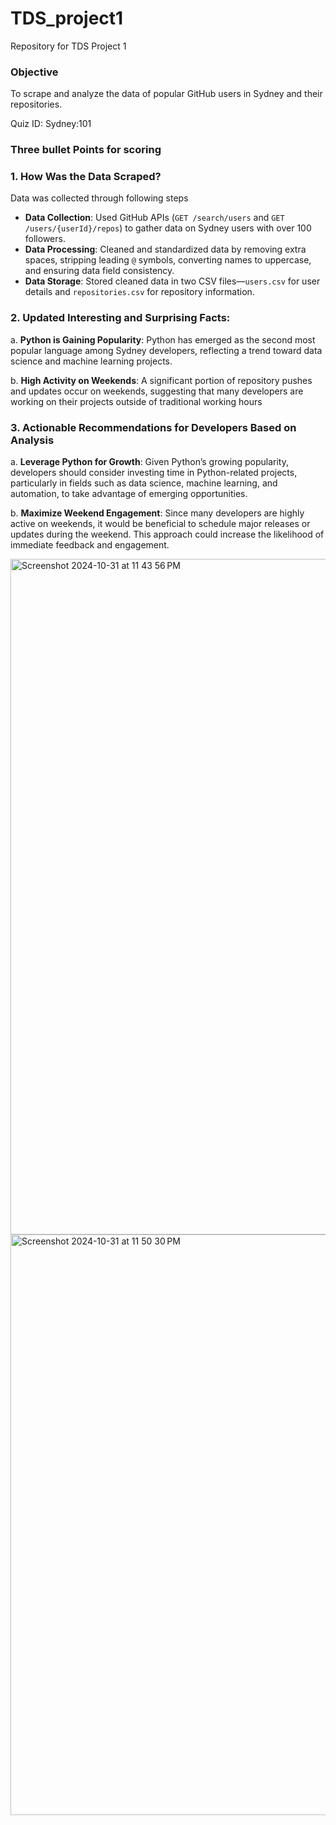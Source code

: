 # TDS_project1
Repository for TDS Project 1

### Objective

To scrape and analyze the data of popular GitHub users in Sydney and their repositories.

Quiz ID: Sydney:101

### Three bullet Points for scoring 

### 1. How Was the Data Scraped?

Data was collected through following steps

- **Data Collection**: Used GitHub APIs (`GET /search/users` and `GET /users/{userId}/repos`) to gather data on Sydney users with over 100 followers. 
- **Data Processing**: Cleaned and standardized data by removing extra spaces, stripping leading `@` symbols, converting names to uppercase, and ensuring data field consistency.
- **Data Storage**: Stored cleaned data in two CSV files—`users.csv` for user details and `repositories.csv` for repository information.


### 2. Updated Interesting and Surprising Facts:

a. **Python is Gaining Popularity**: Python has emerged as the second most popular language among Sydney developers,  reflecting a trend toward data science and machine learning projects.

b. **High Activity on Weekends**: A significant portion of repository pushes and updates occur on weekends, suggesting that many developers are working on their projects outside of traditional working hours

### 3. Actionable Recommendations for Developers Based on Analysis

a. **Leverage Python for Growth**: Given Python’s growing popularity, developers should consider investing time in Python-related projects, particularly in fields such as data science, machine learning, and automation, to take advantage of emerging opportunities.

b. **Maximize Weekend Engagement**: Since many developers are highly active on weekends, it would be beneficial to schedule major releases or updates during the weekend. This approach could increase the likelihood of immediate feedback and engagement. 

<img width="1081" alt="Screenshot 2024-10-31 at 11 43 56 PM" src="https://github.com/user-attachments/assets/1af94282-37d6-4331-aa73-f89872a00974">
<img width="929" alt="Screenshot 2024-10-31 at 11 50 30 PM" src="https://github.com/user-attachments/assets/fc59e470-310c-4467-a50d-092bf14ab086">


